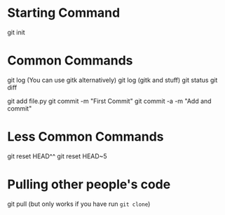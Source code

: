 Starting Command
================

git init

Common Commands
===============

git log (You can use gitk alternatively)
git log (gitk and stuff)
git status
git diff

git add file.py
git commit -m "First Commit"
git commit -a -m "Add and commit"

Less Common Commands
====================

git reset HEAD^^
git reset HEAD~5

Pulling other people's code
===========================

git pull (but only works if you have run `git clone`)

